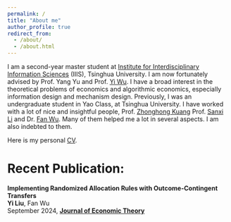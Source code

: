 ```yaml
---
permalink: /
title: "About me"
author_profile: true
redirect_from: 
  - /about/
  - /about.html
---
```


I am a second-year master student at [Institute for Interdisciplinary Information Sciences](https://iiis.tsinghua.edu.cn/) (IIIS), Tsinghua University. I am now fortunately advised by Prof. Yang Yu and Prof. [Yi Wu](https://jxwuyi.weebly.com/). I have a broad interest in the theoretical problems of economics and algorithmic economics, especially information design and mechanism design. Previously, I was an undergraduate student in Yao Class, at Tsinghua University. I have worked with a lot of nice and insightful people, Prof. [Zhonghong Kuang](https://zhkuang.weebly.com/) Prof. [Sanxi Li](http://econ.ruc.edu.cn/jszy/4e35b71d197a4e23911b7a761b67780e.htm) and Dr. [Fan Wu](https://wuf17.weebly.com/). Many of them helped me a lot in several aspects. I am also indebted to them.

Here is my personal [CV](/files/Yi_Liu_s_CV.pdf).


Recent Publication:
======
**Implementing Randomized Allocation Rules with Outcome-Contingent Transfers**<br>
**Yi Liu**, Fan Wu<br>
September 2024, [**Journal of Economic Theory**](<https://authors.elsevier.com/c/1jTo2_W5stBhK>)

